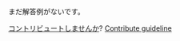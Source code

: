 
まだ解答例がないです。

[コントリビュートしませんか](https://github.com/BFEdev/BFE.dev-solutions/blob/main/question/git-merge-git-rebase_ja.md)?  [Contribute guideline](https://github.com/BFEdev/BFE.dev-solutions#how-to-contribute)
